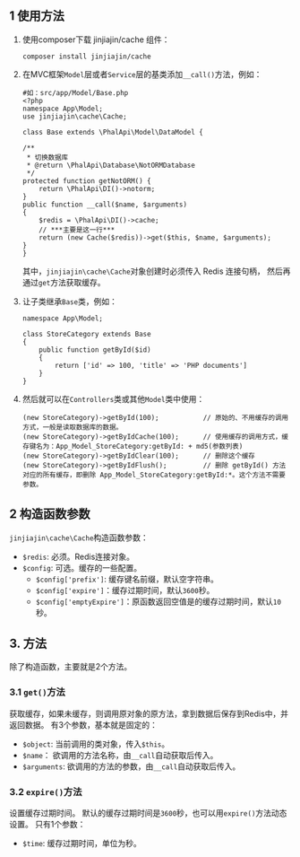 

## 1 使用方法

1. 使用composer下载 jinjiajin/cache 组件：
    ```
    composer install jinjiajin/cache

    ```

2. 在MVC框架`Model`层或者`Service`层的基类添加`__call()`方法，例如：
    ```
    #如：src/app/Model/Base.php
    <?php
    namespace App\Model;
    use jinjiajin\cache\Cache;

    class Base extends \PhalApi\Model\DataModel {

    /**
     * 切换数据库
     * @return \PhalApi\Database\NotORMDatabase
     */
    protected function getNotORM() {
        return \PhalApi\DI()->notorm;
    }
    public function __call($name, $arguments)
    {
        $redis = \PhalApi\DI()->cache;
        // ***主要是这一行***
        return (new Cache($redis))->get($this, $name, $arguments);
    }
    }
    ```
    其中，`jinjiajin\cache\Cache`对象创建时必须传入 Redis 连接句柄，
    然后再通过`get`方法获取缓存。

3. 让子类继承`Base`类，例如：
    ```
    namespace App\Model;

    class StoreCategory extends Base
    {
        public function getById($id)
        {
            return ['id' => 100, 'title' => 'PHP documents']
        }
    }

    ```
4. 然后就可以在`Controllers`类或其他`Model`类中使用：
    ```
    (new StoreCategory)->getById(100);           // 原始的、不用缓存的调用方式，一般是读取数据库的数据。
    (new StoreCategory)->getByIdCache(100);      // 使用缓存的调用方式，缓存键名为：App_Model_StoreCategory:getById: + md5(参数列表)
    (new StoreCategory)->getByIdClear(100);      // 删除这个缓存
    (new StoreCategory)->getByIdFlush();         // 删除 getById() 方法对应的所有缓存，即删除 App_Model_StoreCategory:getById:*。这个方法不需要参数。
    ```

## 2 构造函数参数

`jinjiajin\cache\Cache`构造函数参数：
- `$redis`: 必须。Redis连接对象。
- `$config`: 可选。缓存的一些配置。
    - `$config['prefix']`: 缓存键名前缀，默认空字符串。
    - `$config['expire']`：缓存过期时间，默认`3600`秒。
    - `$config['emptyExpire']`：原函数返回空值是的缓存过期时间，默认`10`秒。

## 3. 方法
除了构造函数，主要就是2个方法。

### 3.1 `get()`方法
获取缓存，如果未缓存，则调用原对象的原方法，拿到数据后保存到Redis中，并返回数据。
有3个参数，基本就是固定的：
- `$object`: 当前调用的类对象，传入`$this`。
- `$name`： 欲调用的方法名称，由`__call`自动获取后传入。
- `$arguments`: 欲调用的方法的参数，由`__call`自动获取后传入。

### 3.2 `expire()`方法
设置缓存过期时间。
默认的缓存过期时间是`3600`秒，也可以用`expire()`方法动态设置。
只有1个参数：
- `$time`: 缓存过期时间，单位为秒。